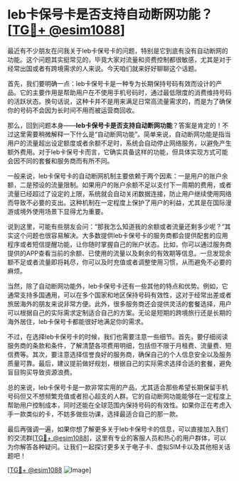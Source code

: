 # leb卡保号卡是否支持自动断网功能？[[TG💪+ @esim1088](https://t.me/s/esim1088)]

最近有不少朋友在问我关于leb卡保号卡的问题，特别是它到底有没有自动断网的功能。这个问题其实挺常见的，毕竟大家对流量和资费控制都很敏感，尤其是对于经常出国或者有跨境需求的人来说。今天咱们就来好好聊聊这个话题。

首先，我们要明确一点：leb卡保号卡是一种专为长期保持号码有效而设计的产品。它的主要作用是帮助用户在不使用手机号码时，通过最低限度的消费维持号码的活跃状态。换句话说，这种卡并不是用来满足日常高流量需求的，而是为了确保你的号码不会因为长时间不用而被运营商回收。

那么，回到问题本身——**leb卡保号卡是否支持自动断网功能**？答案是肯定的！不过这里需要稍微解释一下什么是“自动断网功能”。简单来说，自动断网功能是指当用户的流量超出设定额度或者余额不足时，系统会自动停止网络服务，以避免产生额外费用。对于leb卡保号卡而言，它确实具备这样的功能，但具体实现方式可能会因不同的套餐和服务商而有所不同。

一般来说，leb卡保号卡的自动断网机制主要依赖于两个因素：一是用户的账户余额，二是预设的流量限制。如果用户的账户余额不足以支付下一周期的费用，或者流量已经超过了设定的上限，系统就会自动关闭数据连接，防止用户继续使用网络而导致不必要的支出。这种机制在一定程度上保护了用户的利益，尤其是在国际漫游或境外使用场景下显得尤为重要。

说到这里，可能有些朋友会问：“那我怎么知道我的余额或者流量还剩多少呢？”其实这个问题也很容易解决。大多数提供leb卡保号卡的服务商都会提供配套的应用程序或者短信提醒功能，让你随时掌握自己的账户状态。比如，你可以通过服务商提供的APP查看当前的余额、已使用的流量以及剩余的有效期等信息。一旦发现余额不足或者流量即将耗尽，你可以及时充值或者调整使用习惯，从而避免不必要的麻烦。

当然，除了自动断网功能外，leb卡保号卡还有一些其他的特点和优势。例如，它通常支持多国通用，可以在多个国家和地区保持号码有效性，这对于经常出差或者旅居海外的朋友来说非常方便。此外，很多服务商还会提供灵活的套餐选择，用户可以根据自己的实际需求定制适合自己的方案。无论是短期的跨境旅行还是长期的海外居住，leb卡保号卡都能很好地满足你的需求。

不过，在选择leb卡保号卡的时候，我们也需要注意一些细节。首先，要仔细阅读服务商的条款和条件，了解清楚各项费用明细，包括但不限于月租费、流量费、短信费等。其次，要注意选择信誉良好的服务商，确保自己的个人信息安全以及服务质量可靠。最后，建议提前做好规划，根据自己的实际需求选择合适的套餐，避免盲目购买导致资源浪费。

总的来说，leb卡保号卡是一款非常实用的产品，尤其适合那些希望长期保留手机号码但又不想频繁充值或者担心超支的人群。它的自动断网功能能够在一定程度上帮助用户控制成本，同时还能在全球范围内保持号码的有效性。如果你正在考虑入手一款类似的卡，不妨多做些功课，选择最适合自己的那一款。

最后再强调一遍，如果你想了解更多关于leb卡保号卡的信息，可以直接加入我们的交流群[[TG💪+ @esim1088](https://t.me/s/esim1088)]，这里有专业的客服人员和热心的用户群体，可以为你解答各种疑问。让我们一起探讨更多关于电子卡、虚拟SIM卡以及其他相关话题吧！

[[TG💪+ @esim1088](https://t.me/s/esim1088) ![Image](https://i.postimg.cc/4NQfJmqS/Snipaste-2025-05-13-00-14-12.png)]